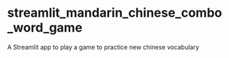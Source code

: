# streamlit_mandarin_chinese_combo_word_game
A Streamlit app to play a game to practice new chinese vocabulary
